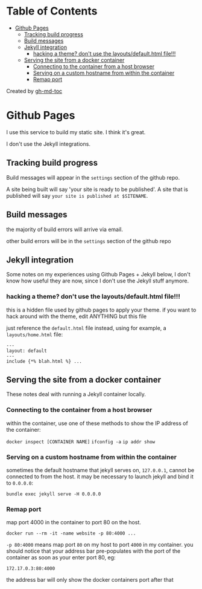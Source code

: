 
Table of Contents
=================

   * [Github Pages](#github-pages)
      * [Tracking build progress](#tracking-build-progress)
      * [Build messages](#build-messages)
      * [Jekyll integration](#jekyll-integration)
         * [hacking a theme? don't use the layouts/default.html file!!!](#hacking-a-theme-dont-use-the-layoutsdefaulthtml-file)
      * [Serving the site from a docker container](#serving-the-site-from-a-docker-container)
         * [Connecting to the container from a host browser](#connecting-to-the-container-from-a-host-browser)
         * [Serving on a custom hostname from within the container](#serving-on-a-custom-hostname-from-within-the-container)
         * [Remap port](#remap-port)

Created by [gh-md-toc](https://github.com/ekalinin/github-markdown-toc)



# Github Pages
I use this service to build my static site. I think it's great.

I don't use the Jekyll integrations.

## Tracking build progress
Build messages will appear in the `settings` section of the github repo.

A site being built will say 'your site is ready to be published'.
A site that is published will say `your site is published at $SITENAME`.

## Build messages
the majority of build errors will arrive via email.

other build errors will be in the `settings` section of the github repo

## Jekyll integration
Some notes on my experiences using Github Pages + Jekyll below, I don't
know how useful they are now, since I don't use the Jekyll stuff anymore.

### hacking a theme? don't use the layouts/default.html file!!!
this is a hidden file used by github pages to apply your theme. if you want
to hack around with the theme, edit ANYTHING but this file

just reference the `default.html` file instead, using for example, a
`layouts/home.html` file:
```
---
layout: default
---
include {*% blah.html %} ...
```

## Serving the site from a docker container
These notes deal with running a Jekyll container locally.

### Connecting to the container from a host browser
within the container, use one of these methods to show the IP address of the container:

`docker inspect [CONTAINER NAME]`
`ifconfig -a`
`ip addr show`

### Serving on a custom hostname from within the container
sometimes the default hostname that jekyll serves on, `127.0.0.1`, cannot be
connected to from the host. it may be necessary to launch jekyll and bind it
to `0.0.0.0`:

```
bundle exec jekyll serve -H 0.0.0.0
```
### Remap port
map port 4000 in the container to port 80 on the host.

```
docker run --rm -it -name website -p 80:4000 ...
```

`-p 80:4000` means map port `80` on my host to port `4000` in my container.
you should notice that your address bar pre-populates with the port of the
container as soon as your enter port 80, eg:

`172.17.0.3:80:4000`

the address bar will only show the docker containers port after that

